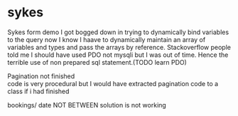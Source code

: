 # sykes
Sykes form demo
I got bogged down in trying to dynamically bind variables to the query  now I know I haave to dynamically maintain an array of variables and types and pass the arrays by reference. Stackoverflow people told me I should have used PDO not mysqli but I was out of time. Hence the terrible  use of non prepared sql statement.(TODO learn PDO)

Pagination not finished  
code is very procedural but I would have extracted pagination code to a class if i had  finished

bookings/ date  NOT BETWEEN solution is not working
